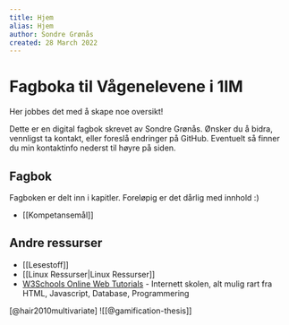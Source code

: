 ```yaml
---
title: Hjem
alias: Hjem
author: Sondre Grønås
created: 28 March 2022
---
```

# Fagboka til Vågenelevene i 1IM
Her jobbes det med å skape noe oversikt!

Dette er en digital fagbok skrevet av Sondre Grønås. Ønsker du å bidra, vennligst ta kontakt, eller foreslå endringer på GitHub. Eventuelt så finner du min kontaktinfo nederst til høyre på siden.

## Fagbok
Fagboken er delt inn i kapitler. Foreløpig er det dårlig med innhold :)

- [[Kompetansemål]]

## Andre ressurser
- [[Lesestoff]]
- [[Linux Ressurser|Linux Ressurser]]
- [W3Schools Online Web Tutorials](https://w3schools.com) - Internett skolen, alt mulig rart fra HTML, Javascript, Database, Programmering


[@hair2010multivariate] ![[@gamification-thesis]]